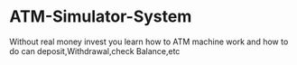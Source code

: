 # ATM-Simulator-System
Without real money invest you learn how to ATM machine work and how to do can deposit,Withdrawal,check Balance,etc
